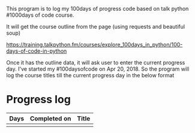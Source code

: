 This program is to log my 100days of progress code based on talk python #1000days of code course.

It will get the course outline from the page (using requests and beautiful soup)

https://training.talkpython.fm/courses/explore_100days_in_python/100-days-of-code-in-python

Once it has the outline data, it will ask user to enter the current progress day. I've started my #100daysofcode 
on Apr 20, 2018. So the program will log the course titles till the current progress day in the below format

# Progress log
| Days | Completed on | Title |
| ---- | ------------ | ------|
|      |              |       |

